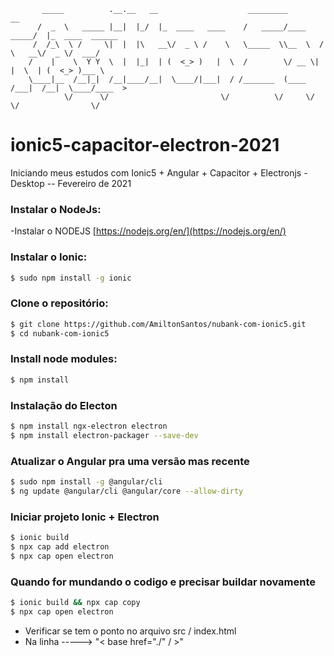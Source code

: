            _____          .__.__   __                    _________              __                
          /  _  \   _____ |__|  |_/  |_  ____   ____    /   _____/____    _____/  |_  ____  ______
         /  /_\  \ /     \|  |  |\   __\/  _ \ /    \   \_____  \\__  \  /    \   __\/  _ \/  ___/
        /    |    \  Y Y  \  |  |_|  | (  <_> )   |  \  /        \/ __ \|   |  \  | (  <_> )___ \ 
        \____|__  /__|_|  /__|____/__|  \____/|___|  / /_______  (____  /___|  /__|  \____/____  >
                \/      \/                         \/          \/     \/     \/                \/ 

# ionic5-capacitor-electron-2021
Iniciando meus estudos com Ionic5 + Angular + Capacitor + Electronjs - Desktop -- Fevereiro de 2021


### Instalar o NodeJs:
-Instalar o NODEJS [https://nodejs.org/en/](https://nodejs.org/en/) 

### Instalar o Ionic:
```bash
$ sudo npm install -g ionic
```

### Clone o repositório:
```bash
$ git clone https://github.com/AmiltonSantos/nubank-com-ionic5.git
$ cd nubank-com-ionic5
```

### Install node modules:
```bash
$ npm install
```

### Instalação do Electon
```bash
$ npm install ngx-electron electron
$ npm install electron-packager --save-dev
```

### Atualizar o Angular pra uma versão mas recente
```bash
$ sudo npm install -g @angular/cli
$ ng update @angular/cli @angular/core --allow-dirty
```

### Iniciar projeto Ionic + Electron
```bash
$ ionic build
$ npx cap add electron
$ npx cap open electron
```

### Quando for mundando o codigo e precisar buildar novamente
```bash
$ ionic build && npx cap copy
$ npx cap open electron
```

- Verificar se tem o ponto no arquivo src / index.html
- Na linha ----->  "< base href="./" / >"

